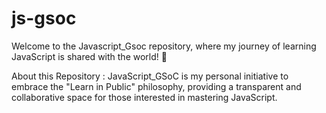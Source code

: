 # js-gsoc
Welcome to the Javascript_Gsoc repository, where my journey of learning JavaScript is shared with the world! 🚀

About this Repository :
JavaScript_GSoC is my personal initiative to embrace the "Learn in Public" philosophy, providing a transparent and collaborative space for those interested in mastering JavaScript. 

